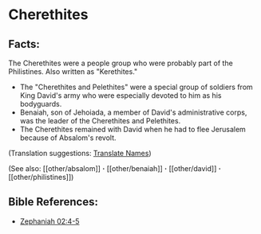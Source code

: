 # Cherethites #

## Facts: ##

The Cherethites were a people group who were probably part of the Philistines. Also written as "Kerethites."

* The "Cherethites and Pelethites" were a special group of soldiers from King David's army who were especially devoted to him as his bodyguards.
* Benaiah, son of Jehoiada, a member of David's administrative corps, was the leader of the Cherethites and Pelethites.
* The Cherethites remained with David when he had to flee Jerusalem because of Absalom's revolt.

(Translation suggestions: [Translate Names](en/ta-vol1/translate/man/translate-names))

(See also: [[other/absalom]] **·** [[other/benaiah]] **·** [[other/david]] **·** [[other/philistines]])

## Bible References: ##

* [Zephaniah 02:4-5](en/tn/zep/help/02/04)